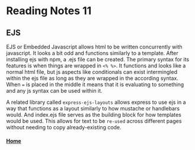 # Reading Notes 11

## EJS

EJS or Embedded Javascript allows html to be written concurrently with javascript. It looks a bit odd and functions similarly to a template. After installing ejs with npm, a .ejs file can be created. The primary syntax for its features is when things are wrapped in `<% %>`. It functions and looks like a normal html file, but js aspects like conditionals can exist intermingled within the ejs file as long as they are wrapped in the according syntax. When `=` is placed in the middle it means that it is evaluating to something and any js syntax can be used within it.

A related library called `express-ejs-layouts` allows express to use ejs in a way that functions as a layout similarly to how mustache or handlebars would. And index.ejs file serves as the building block for how templates would be used. This allows for text to be `re-used` across different pages without needing to copy already-existing code.



#### [Home](README.md)